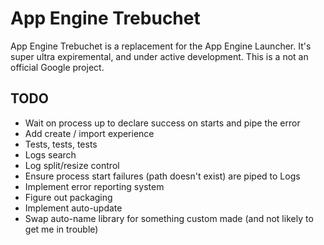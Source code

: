 # App Engine Trebuchet
App Engine Trebuchet is a replacement for the App Engine Launcher.  It's super ultra expiremental, and under active development.  This is a not an official Google project.  

## TODO
- Wait on process up to declare success on starts and pipe the error
- Add create / import experience
- Tests, tests, tests
- Logs search
- Log split/resize control
- Ensure process start failures (path doesn't exist) are piped to Logs
- Implement error reporting system 
- Figure out packaging
- Implement auto-update
- Swap auto-name library for something custom made (and not likely to get me in trouble)
